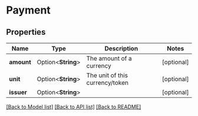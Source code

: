 # Payment

## Properties

Name | Type | Description | Notes
------------ | ------------- | ------------- | -------------
**amount** | Option<**String**> | The amount of a currency | [optional]
**unit** | Option<**String**> | The unit of this currency/token | [optional]
**issuer** | Option<**String**> |  | [optional]

[[Back to Model list]](../README.md#documentation-for-models) [[Back to API list]](../README.md#documentation-for-api-endpoints) [[Back to README]](../README.md)


